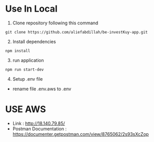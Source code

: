 # Use In Local
1. Clone repository following this command
```
git clone https://github.com/aliefabdillah/be-investKuy-app.git
```
2. Install dependencies
```
npm install
```
3. run application 
```
npm run start-dev
```
4. Setup .env file
- rename file .env.aws to .env

# USE AWS
- Link : http://18.140.79.85/
- Postman Documentation : https://documenter.getpostman.com/view/8765062/2s93sXcZop
